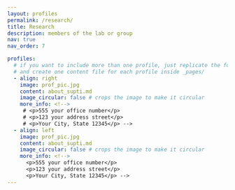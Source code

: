 ```yaml
---
layout: profiles
permalink: /research/
title: Research
description: members of the lab or group
nav: true
nav_order: 7

profiles:
  # if you want to include more than one profile, just replicate the following block
  # and create one content file for each profile inside _pages/
  - align: right
    image: prof_pic.jpg
    content: about_supti.md
    image_circular: false # crops the image to make it circular
    more_info: <!-->
     # <p>555 your office number</p>
     # <p>123 your address street</p>
     # <p>Your City, State 12345</p> --> 
  - align: left
    image: prof_pic.jpg
    content: about_supti.md
    image_circular: false # crops the image to make it circular
    more_info: <!-->
      <p>555 your office number</p>
      <p>123 your address street</p>
      <p>Your City, State 12345</p> -->
---
```

